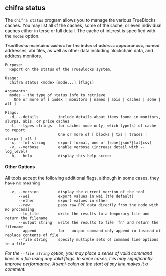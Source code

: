 ## chifra status

The `chifra status` program allows you to manage the various TrueBlocks caches. You may list all of the caches, some of the cache, or even individual caches either in terse or full detail. The cache of interest is specified with the `modes` option.

TrueBlocks maintains caches for the index of address appearances, named addresses, abi files, as well as other data including blockchain data, and address monitors.

```[plaintext]
Purpose:
  Report on the status of the TrueBlocks system.

Usage:
  chifra status <mode> [mode...] [flags]

Arguments:
  modes - the type of status info to retrieve
	One or more of [ index | monitors | names | abis | caches | some | all ]

Flags:
  -d, --details         include details about items found in monitors, slurps, abis, or price caches
  -t, --types strings   for caches mode only, which type(s) of cache to report
                        One or more of [ blocks | txs | traces | slurps | all ]
  -x, --fmt string      export format, one of [none|json*|txt|csv]
  -v, --verbose         enable verbose (increase detail with --log_level)
  -h, --help            display this help screen
```

#### Other Options

All tools accept the following additional flags, although in some cases, they have no meaning.

```[plaintext]
  -v, --version         display the current version of the tool
      --wei             export values in wei (the default)
      --ether           export values in ether
      --raw             pass raw RPC data directly from the node with no processing
      --to_file         write the results to a temporary file and return the filename
      --output string   write the results to file 'fn' and return the filename
      --append          for --output command only append to instead of replace contents of file
      --file string     specify multiple sets of command line options in a file
```

*For the `--file string` option, you may place a series of valid command lines in a file using any valid flags. In some cases, this may significantly improve performance. A semi-colon at the start of any line makes it a comment.*
